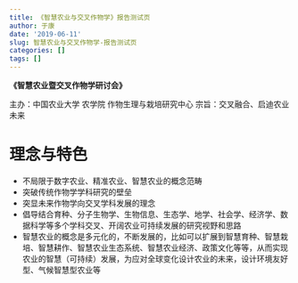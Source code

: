 ```yaml
---
title: 《智慧农业与交叉作物学》报告测试页
author: 于康
date: '2019-06-11'
slug: 智慧农业与交叉作物学-报告测试页
categories: []
tags: []
---
```


**《智慧农业暨交叉作物学研讨会》**

主办：中国农业大学 农学院 作物生理与栽培研究中心
宗旨：交叉融合、启迪农业未来



# 理念与特色
-	不局限于数字农业、精准农业、智慧农业的概念范畴
-	突破传统作物学学科研究的壁垒
-	突显未来作物学向交叉学科发展的理念
-	倡导结合育种、分子生物学、生物信息、生态学、地学、社会学、经济学、数据科学等多个学科交叉、开阔农业可持续发展的研究视野和思路
-	智慧农业的概念是多元化的，不断发展的，比如可以扩展到智慧育种、智慧栽培、智慧耕作、智慧农业生态系统、智慧农业经济、政策文化等等，从而实现农业的智慧（可持续）发展，为应对全球变化设计农业的未来，设计环境友好型、气候智慧型农业等
